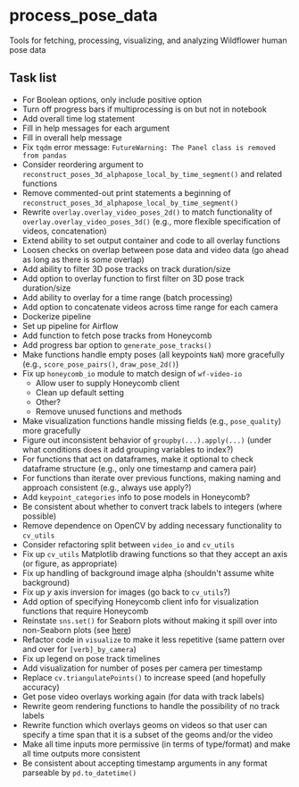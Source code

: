 # process_pose_data

Tools for fetching, processing, visualizing, and analyzing Wildflower human pose data

## Task list

* For Boolean options, only include positive option
* Turn off progress bars if multiprocessing is on but not in notebook
* Add overall time log statement
* Fill in help messages for each argument
* Fill in overall help message
* Fix `tqdm` error message: `FutureWarning: The Panel class is removed from pandas`
* Consider reordering argument to `reconstruct_poses_3d_alphapose_local_by_time_segment()` and related functions
* Remove commented-out print statements a beginning of `reconstruct_poses_3d_alphapose_local_by_time_segment()`
* Rewrite `overlay.overlay_video_poses_2d()` to match functionality of `overlay.overlay_video_poses_3d()` (e.g., more flexible specification of videos, concatenation)
* Extend ability to set output container and code to all overlay functions
* Loosen checks on overlap between pose data and video data (go ahead as long as there is _some_ overlap)
* Add ability to filter 3D pose tracks on track duration/size
* Add option to overlay function to first filter on 3D pose track duration/size
* Add ability to overlay for a time range (batch processing)
* Add option to concatenate videos across time range for each camera
* Dockerize pipeline
* Set up pipeline for Airflow
* Add function to fetch pose tracks from Honeycomb
* Add progress bar option to `generate_pose_tracks()`
* Make functions handle empty poses (all keypoints `NaN`) more gracefully (e.g., `score_pose_pairs()`, `draw_pose_2d()`)
* Fix up `honeycomb_io` module to match design of `wf-video-io`
  - Allow user to supply Honeycomb client
  - Clean up default setting
  - Other?
  * Remove unused functions and methods
* Make visualization functions handle missing fields (e.g., `pose_quality`) more gracefully
* Figure out inconsistent behavior of `groupby(...).apply(...)` (under what conditions does it add grouping variables to index?)
* For functions that act on dataframes, make it optional to check dataframe structure (e.g., only one timestamp and camera pair)
* For functions than iterate over previous functions, making naming and approach consistent (e.g., always use apply?)
* Add `keypoint_categories` info to pose models in Honeycomb?
* Be consistent about whether to convert track labels to integers (where possible)
* Remove dependence on OpenCV by adding necessary functionality to `cv_utils`
* Consider refactoring split between `video_io` and `cv_utils`
* Fix up `cv_utils` Matplotlib drawing functions so that they accept an axis (or figure, as appropriate)
* Fix up handling of background image alpha (shouldn't assume white background)
* Fix up _y_ axis inversion for images (go back to `cv_utils`?)
* Add option of specifying Honeycomb client info for visualization functions that require Honeycomb
* Reinstate `sns.set()` for Seaborn plots without making it spill over into non-Seaborn plots (see [here](https://stackoverflow.com/questions/26899310/python-seaborn-to-reset-back-to-the-matplotlib))
* Refactor code in `visualize` to make it less repetitive (same pattern over and over for `[verb]_by_camera`)
* Fix up legend on pose track timelines
* Add visualization for number of poses per camera per timestamp
* Replace `cv.triangulatePoints()` to increase speed (and hopefully accuracy)
* Get pose video overlays working again (for data with track labels)
* Rewrite geom rendering functions to handle the possibility of no track labels
* Rewrite function which overlays geoms on videos so that user can specify a time span that it is a subset of the geoms and/or the video
* Make all time inputs more permissive (in terms of type/format) and make all time outputs more consistent
* Be consistent about accepting timestamp arguments in any format parseable by `pd.to_datetime()`
